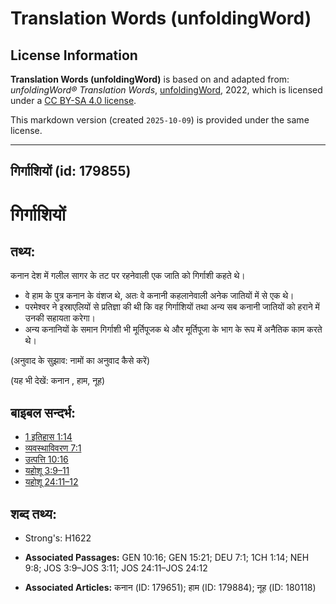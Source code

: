 # Translation Words (unfoldingWord)

## License Information

**Translation Words (unfoldingWord)** is based on and adapted from: _unfoldingWord® Translation Words_, [unfoldingWord](https://unfoldingword.org/utw), 2022, which is licensed under a [CC BY-SA 4.0 license](https://creativecommons.org/licenses/by-sa/4.0/legalcode.en).

This markdown version (created `2025-10-09`) is provided under the same license.



--------------------------------

## गिर्गाशियों (id: 179855)

गिर्गाशियों
===========

तथ्य:
-----

कनान देश में गलील सागर के तट पर रहनेवाली एक जाति को गिर्गाशी कहते थे।

* वे हाम के पुत्र कनान के वंशज थे, अतः वे कनानी कहलानेवाली अनेक जातियों में से एक थे।
* परमेश्वर ने इस्राएलियों से प्रतिज्ञा की थी कि वह गिर्गाशियों तथा अन्य सब कनानी जातियों को हराने में उनकी सहायता करेगा।
* अन्य कनानियों के समान गिर्गाशी भी मूर्तिपूजक थे और मूर्तिपूजा के भाग के रूप में अनैतिक काम करते थे।

(अनुवाद के सुझाव: नामों का अनुवाद कैसे करें)

(यह भी देखें: कनान , हाम, नूह)

बाइबल सन्दर्भ:
--------------

* [1 इतिहास 1:14](https://ref.ly/1Chr0:0)
* [व्यवस्थाविवरण 7:1](https://ref.ly/Deut7:1)
* [उत्पत्ति 10:16](https://ref.ly/Gen10:16)
* [यहोशू 3:9–11](https://ref.ly/Josh3:9-Josh3:11)
* [यहोशू 24:11–12](https://ref.ly/Josh24:11-Josh24:12)

शब्द तथ्य:
----------

* Strong's: H1622

* **Associated Passages:** GEN 10:16; GEN 15:21; DEU 7:1; 1CH 1:14; NEH 9:8; JOS 3:9–JOS 3:11; JOS 24:11–JOS 24:12
* **Associated Articles:** कनान (ID: 179651); हाम (ID: 179884); नूह (ID: 180118)

